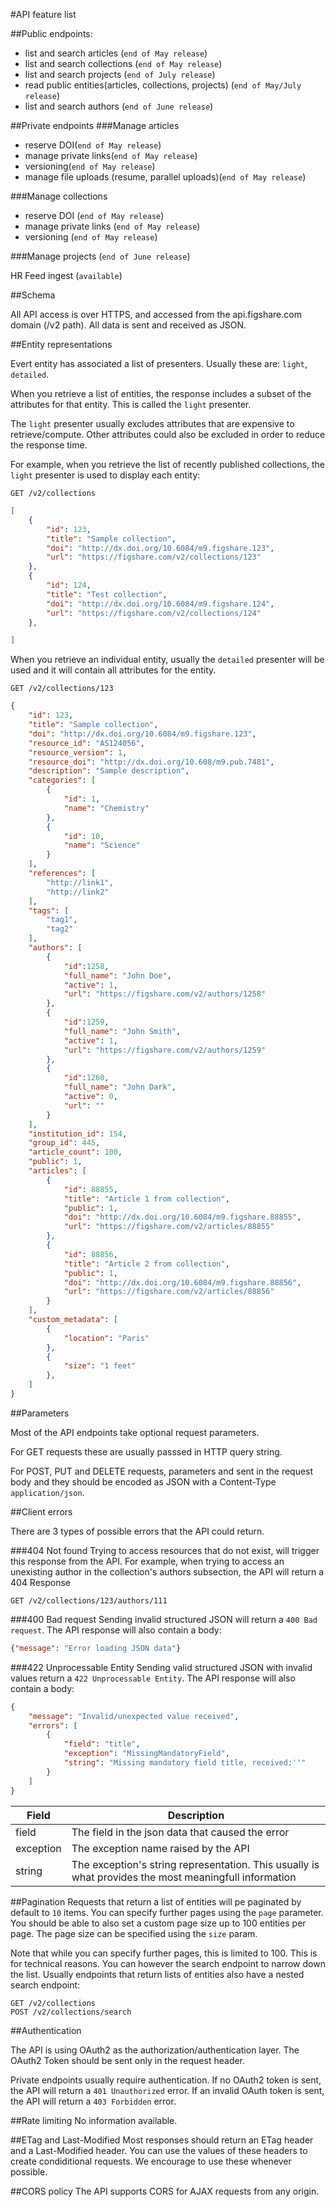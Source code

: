#API feature list

##Public endpoints:
- list and search articles (`end of May release`)
- list and search collections (`end of May release`)
- list and search projects (`end of July release`)
- read public entities(articles, collections, projects) (`end of May/July release`)
- list and search authors (`end of June release`)

##Private endpoints
###Manage articles 
- reserve DOI(`end of May release`)
- manage private links(`end of May release`)
- versioning(`end of May release`)
- manage file uploads (resume, parallel uploads)(`end of May release`)
    
###Manage collections
- reserve DOI (`end of May release`)
- manage private links (`end of May release`)
- versioning (`end of May release`)

###Manage projects (`end of June release`)

HR Feed ingest (`available`)



##Schema

All API access is over HTTPS, and accessed from the api.figshare.com domain (/v2 path). All data is sent and received as JSON.



##Entity representations

Evert entity has associated a list of presenters. Usually these are: `light`, `detailed`.

When you retrieve a list of entities, the response includes a subset of the attributes for that entity.
This is called the `light` presenter.

The `light` presenter usually excludes attributes that are expensive to retrieve/compute. Other attributes could also be excluded in order to reduce the response time.

For example, when you retrieve the list of recently published collections, the `light` presenter is used to display each entity:

```
GET /v2/collections
```

```json
[
    {
        "id": 123,
        "title": "Sample collection",
        "doi": "http://dx.doi.org/10.6084/m9.figshare.123",
        "url": "https://figshare.com/v2/collections/123"
    },
    {
        "id": 124,
        "title": "Test collection",
        "doi": "http://dx.doi.org/10.6084/m9.figshare.124",
        "url": "https://figshare.com/v2/collections/124"
    },

]
```

When you retrieve an individual entity, usually the `detailed` presenter will be used and it will contain all attributes for the entity.

```
GET /v2/collections/123
```

```json
{
    "id": 123,
    "title": "Sample collection",
    "doi": "http://dx.doi.org/10.6084/m9.figshare.123",
    "resource_id": "AS124056",
    "resource_version": 1,
    "resource_doi": "http://dx.doi.org/10.608/m9.pub.7481",
    "description": "Sample description",
    "categories": [
        {
            "id": 1,
            "name": "Chemistry"
        },
        {
            "id": 10,
            "name": "Science"
        }
    ],
    "references": [
        "http://link1",
        "http://link2"
    ],
    "tags": [
        "tag1",
        "tag2"
    ],
    "authors": [
        {
            "id":1258,
            "full_name": "John Doe",
            "active": 1,
            "url": "https://figshare.com/v2/authors/1258"
        },
        {
            "id":1259,
            "full_name": "John Smith",
            "active": 1,
            "url": "https://figshare.com/v2/authors/1259"
        },
        {
            "id":1260,
            "full_name": "John Dark",
            "active": 0,
            "url": ""
        }
    ],
    "institution_id": 154,
    "group_id": 445,
    "article_count": 100,
    "public": 1,
    "articles": [
        {
            "id": 88855,
            "title": "Article 1 from collection",
            "public": 1,
            "doi": "http://dx.doi.org/10.6084/m9.figshare.88855",
            "url": "https://figshare.com/v2/articles/88855"
        },
        {
            "id": 88856,
            "title": "Article 2 from collection",
            "public": 1,
            "doi": "http://dx.doi.org/10.6084/m9.figshare.88856",
            "url": "https://figshare.com/v2/articles/88856"
        }
    ],
    "custom_metadata": [
        {
            "location": "Paris"
        },
        {
            "size": "1 feet"
        },
    ]
}
```



##Parameters

Most of the API endpoints take optional request parameters.

For GET requests these are usually passsed in HTTP query string.

For POST, PUT and DELETE requests, parameters and sent in the request body and they should be encoded as JSON with a Content-Type `application/json`.


##Client errors

There are 3 types of possible errors that the API could return.

###404 Not found
Trying to access resources that do not exist, will trigger this response from the API.
For example, when trying to access an unexisting author in the collection's authors subsection, the API will return a 404 Response

```
GET /v2/collections/123/authors/111
```


###400 Bad request
Sending invalid structured JSON will return a `400 Bad request`. The API response will also contain a body:

```json
{"message": "Error loading JSON data"}
```

###422 Unprocessable Entity
Sending valid structured JSON with invalid values return a `422 Unprocessable Entity`. The API response will also contain a body:

```json
{
    "message": "Invalid/unexpected value received",
    "errors": [
        {
            "field": "title",
            "exception": "MissingMandatoryField",
            "string": "Missing mandatory field title, received:''"
        }
    ]
}
```

|Field|Description|
|-----|-----------|
|field|The field in the json data that caused the error|
|exception| The exception name raised by the API|
|string| The exception's string representation. This usually is what provides the most meaningfull information|





##Pagination
Requests that return a list of entities will pe paginated by default to `10` items. You can specify further pages using the `page` parameter.
You should be able to also set a custom page size up to 100 entities per page. The page size can be specified using the `size` param.

Note that while you can specify further pages, this is limited to 100. This is for technical reasons. You can however the search endpoint to narrow down the list.
Usually endpoints that return lists of entities also have a nested search endpoint:

```
GET /v2/collections
POST /v2/collections/search
```

##Authentication

The API is using OAuth2 as the authorization/authentication layer.
The OAuth2 Token should be sent only in the request header.


Private endpoints usually require authentication. If no OAuth2 token is sent, the API will return a `401 Unauthorized` error.
If an invalid OAuth token is sent, the API will return a `403 Forbidden` error.


##Rate limiting
No information available.



##ETag and Last-Modified
Most responses should return an ETag header and a Last-Modified header.
You can use the values of these headers to create condiditional requests.
We encourage  to use these whenever possible.



##CORS policy
The API supports CORS for AJAX requests from any origin.



